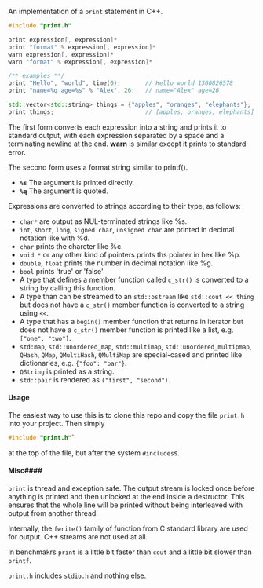 An implementation of a `print` statement in C++.

```C++
#include "print.h"

print expression[, expression]*
print "format" % expression[, expression]*
warn expression[, expression]*
warn "format" % expression[, expression]*

/** examples **/
print "Hello", "world", time(0);       // Hello world 1360826578
print "name=%q age=%s" % "Alex", 26;   // name="Alex" age=26

std::vector<std::string> things = {"apples", "oranges", "elephants"};
print things;                          // [apples, oranges, elephants]

```
The first form converts each expression into a string and prints it to standard output, with each expression separated by a space and a terminating newline at the end.
**warn** is similar except it prints to standard error.

The second form uses a format string similar to printf().

- <code>**%s**</code> The argument is printed directly.
- <code>**%q**</code> The argument is quoted.

Expressions are converted to strings according to their type, as follows:

- `char*` are output as NUL-terminated strings like %s.
- `int`, `short`, `long`, `signed char`, `unsigned char` are printed in decimal notation like with %d.
- `char` prints the charcter like %c.
- `void *` or any other kind of pointers prints ths pointer in hex like %p.
- `double`, `float` prints the number in decimal notation like %g.
- `bool` prints 'true' or 'false'
- A type that defines a member function called `c_str()` is converted to a string by calling this function.
- A type than can be streamed to an `std::ostream` like `std::cout << thing` but does not have a `c_str()` member function is converted to a string using `<<`.
- A type that has a `begin()` member function that returns in iterator but does not have a `c_str()` member function is printed like a list, e.g. `["one", "two"]`.
- `std:map`, `std::unordered_map`, `std::multimap`, `std::unordered_multipmap`, `QHash`, `QMap`, `QMultiHash`, `QMultiMap` are special-cased and printed like dictionaries, e.g. `{"foo": "bar"}`.
- `QString` is printed as a string.
- `std::pair` is rendered as `("first", "second")`.


#### Usage ####
The easiest way to use this is to clone this repo and copy the file `print.h` into your project.
Then simply
```C++
#include "print.h"` 
```
at the top of the file, but after the system `#includes`s.

#### Misc####
`print` is thread and exception safe.
The output stream is locked once before anything is printed and then unlocked at the end inside a destructor. This ensures that the whole line will be printed without being interleaved with output from another thread.

Internally, the `fwrite()` family of function from C standard library are used for output. C++ streams are not used at all.

In benchmakrs `print` is a little bit faster than `cout` and a little bit slower than `printf`.

`print.h` includes `stdio.h` and nothing else.

